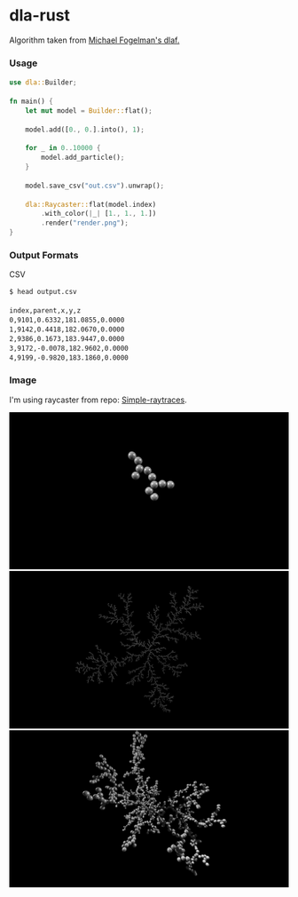 # dla-rust

Algorithm taken from [Michael Fogelman's dlaf.](https://github.com/fogleman/dlaf)

### Usage

```Rust
use dla::Builder;

fn main() {
    let mut model = Builder::flat();

    model.add([0., 0.].into(), 1);

    for _ in 0..10000 {
        model.add_particle();
    }

    model.save_csv("out.csv").unwrap();
    
    dla::Raycaster::flat(model.index)
        .with_color(|_| [1., 1., 1.])
        .render("render.png");
}

```

### Output Formats

CSV

```bash
$ head output.csv

index,parent,x,y,z
0,9101,0.6332,181.0855,0.0000
1,9142,0.4418,182.0670,0.0000
2,9386,0.1673,183.9447,0.0000
3,9172,-0.0078,182.9602,0.0000
4,9199,-0.9820,183.1860,0.0000
```

### Image

I'm using raycaster from repo: [Simple-raytraces](https://github.com/ebobby/simple-raytracer). 

![Example](./examples/flat_10.png)
![Example](./examples/flat_10000.png)
![Example](./examples/convex.png)

